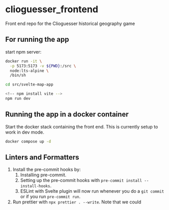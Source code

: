 # clioguesser_frontend

Front end repo for the Clioguesser historical geography game

## For running the app

start npm server:

```bash
docker run -it \
  -p 5173:5173 -v ${PWD}:/src \
  node:lts-alpine \
  /bin/sh

cd src/svelte-map-app

<!-- npm install vite -->
npm run dev
```

## Running the app in a docker container

Start the docker stack containing the front end. This is currently setup to work in dev mode.

```bash
docker compose up -d
```

## Linters and Formatters

1. Install the pre-commit hooks by:
   1. Installing pre-commit.
   1. Setting up the pre-commit hooks with `pre-commit install --install-hooks`.
   1. ESLint with Svelte plugin will now run whenever you do a `git commit` or if you run `pre-commit run`.
1. Run prettier with `npx prettier . --write`.
   Note that we could
